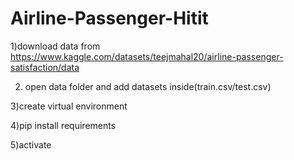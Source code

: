 # Airline-Passenger-Hitit

  1)download data from https://www.kaggle.com/datasets/teejmahal20/airline-passenger-satisfaction/data

  2) open data folder and add datasets inside(train.csv/test.csv)

  3)create virtual environment

  4)pip install requirements

  5)activate
